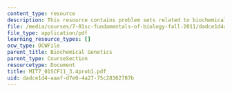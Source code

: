 ```yaml
---
content_type: resource
description: This resource contains problem sets related to biochemical genetics.
file: /media/courses/7-01sc-fundamentals-of-biology-fall-2011/dadce1d4aaafd7e04a2775c28362787b_MIT7_01SCF11_3.4prob1.pdf
file_type: application/pdf
learning_resource_types: []
ocw_type: OCWFile
parent_title: Biochemical Genetics
parent_type: CourseSection
resourcetype: Document
title: MIT7_01SCF11_3.4prob1.pdf
uid: dadce1d4-aaaf-d7e0-4a27-75c28362787b
---
```

